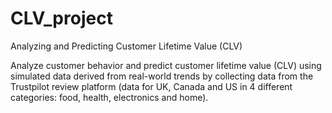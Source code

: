 # CLV_project
Analyzing and Predicting Customer Lifetime Value (CLV)


Analyze customer behavior and predict customer lifetime value (CLV) using simulated data derived from real-world trends by collecting data from the Trustpilot review platform (data for UK, Canada and US in 4 different categories: food, health, electronics and home).
